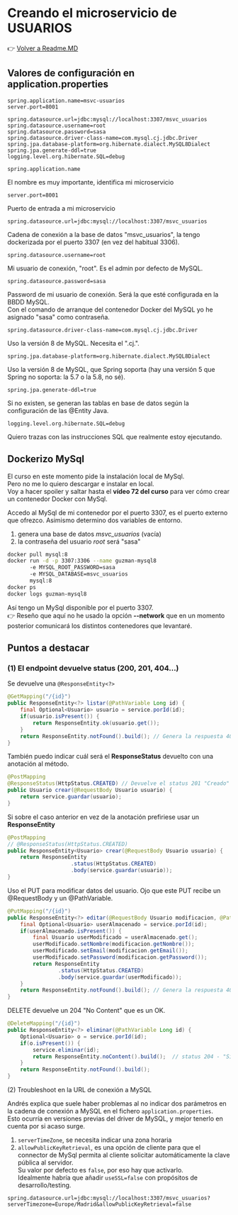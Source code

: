 # Creando el microservicio de USUARIOS

👉 [Volver a Readme.MD](Readme.MD)

## Valores de configuración en application.properties

```properties
spring.application.name=msvc-usuarios
server.port=8001

spring.datasource.url=jdbc:mysql://localhost:3307/msvc_usuarios
spring.datasource.username=root
spring.datasource.password=sasa
spring.datasource.driver-class-name=com.mysql.cj.jdbc.Driver
spring.jpa.database-platform=org.hibernate.dialect.MySQL8Dialect
spring.jpa.generate-ddl=true
logging.level.org.hibernate.SQL=debug
```
`spring.application.name`

El nombre es muy importante, identifica mi microservicio

`server.port=8001`

Puerto de entrada a mi microservicio

`spring.datasource.url=jdbc:mysql://localhost:3307/msvc_usuarios`

Cadena de conexión a la base de datos "msvc_usuarios", la tengo dockerizada por el puerto 3307 (en vez del habitual 3306).

`spring.datasource.username=root`

Mi usuario de conexión, "root". Es el admin por defecto de MySQL.

`spring.datasource.password=sasa`

Password de mi usuario de conexión. Será la que esté configurada en la BBDD MySQL. <br>
Con el comando de arranque del contenedor Docker del MySQL yo he asignado "sasa" como contraseña.

`spring.datasource.driver-class-name=com.mysql.cj.jdbc.Driver`

Uso la versión 8 de MySQL. Necesita el ".cj.". 

`spring.jpa.database-platform=org.hibernate.dialect.MySQL8Dialect`

Uso la versión 8 de MySQL, que Spring soporta (hay una versión 5 que Spring no soporta: la 5.7 o la 5.8, no sé).

`spring.jpa.generate-ddl=true`

Si no existen, se generan las tablas en base de datos según la configuración de las @Entity Java.

`logging.level.org.hibernate.SQL=debug`

Quiero trazas con las instrucciones SQL que realmente estoy ejecutando. 


## Dockerizo  MySql

El curso en este momento pide la instalación local de MySql. <br>
Pero no me lo quiero descargar e instalar en local. <br>
Voy a hacer spoiler y saltar hasta el **vídeo 72 del curso** para ver cómo crear un contenedor Docker con MySql. 

Accedo al MySql de mi contenedor por el puerto 3307, es el puerto externo que ofrezco.
Asimismo determino dos variables de entorno.
1. genera una base de datos *msvc_usuarios* (vacía)
2. la contraseña del usuario *root* será "sasa"
```bash
docker pull mysql:8
docker run -d -p 3307:3306 --name guzman-mysql8 
       -e MYSQL_ROOT_PASSWORD=sasa
       -e MYSQL_DATABASE=msvc_usuarios
       mysql:8
docker ps
docker logs guzman-mysql8
```

Así tengo un MySql disponible por el puerto 3307. <br>
👉  Reseño que aquí no he usado la opción **--network** que en un momento posterior comunicará los distintos contenedores que levantaré.

## Puntos a destacar 

### (1) El endpoint devuelve status (200, 201, 404...)

Se devuelve una `@ResponseEntity<?>` 

```java
@GetMapping("/{id}")
public ResponseEntity<?> listar(@PathVariable Long id) {
    final Optional<Usuario> usuario = service.porId(id);
    if(usuario.isPresent()) {
        return ResponseEntity.ok(usuario.get());
    }
    return ResponseEntity.notFound().build(); // Genera la respuesta 404
}
```
También puedo indicar cuál será el **ResponseStatus** devuelto con una anotación al método. 

```java
@PostMapping
@ResponseStatus(HttpStatus.CREATED) // Devuelve el status 201 "Creado"
public Usuario crear(@RequestBody Usuario usuario) {
    return service.guardar(usuario);
}
```
Si sobre el caso anterior en vez de la anotación prefiriese usar un **ResponseEntity**

```java
@PostMapping
// @ResponseStatus(HttpStatus.CREATED) 
public ResponseEntity<Usuario> crear(@RequestBody Usuario usuario) {
	return ResponseEntity
                    .status(HttpStatus.CREATED)
                    .body(service.guardar(usuario));
}
```
Uso el PUT para modificar datos del usuario.
Ojo que este PUT recibe un @RequestBody y un @PathVariable. 

```java 
@PutMapping("/{id}")
public ResponseEntity<?> editar(@RequestBody Usuario modificacion, @PathVariable Long id) {
    final Optional<Usuario> userAlmacenado = service.porId(id);
    if(userAlmacenado.isPresent()) {
        final Usuario userModificado = userAlmacenado.get();
        userModificado.setNombre(modificacion.getNombre());
        userModificado.setEmail(modificacion.getEmail());
        userModificado.setPassword(modificacion.getPassword());
        return ResponseEntity
                .status(HttpStatus.CREATED)
                .body(service.guardar(userModificado));
    }
    return ResponseEntity.notFound().build(); // Genera la respuesta 404
}
```
DELETE devuelve un 204 "No Content" que es un OK. 

```java
@DeleteMapping("/{id}")
public ResponseEntity<?> eliminar(@PathVariable Long id) {
    Optional<Usuario> o = service.porId(id);
    if(o.isPresent()) {
        service.eliminar(id);
        return ResponseEntity.noContent().build();  // status 204 - "Sin contenido"
    }
    return ResponseEntity.notFound().build();
}
```
(2) Troubleshoot en la URL de conexión a MySQL

Andrés explica que suele haber problemas al no indicar dos parámetros en la cadena de conexión a MySQL en el fichero `application.properties`. <br>
Esto ocurría en versiones previas del driver de MySQL, y mejor tenerlo en cuenta por si acaso surge.

1. `serverTimeZone`, se necesita indicar una zona horaria
2. `allowPublicKeyRetrieval`, es una opción de cliente para que el connector de MySql permita al cliente solicitar automáticamente la clave pública al servidor. <br> 
Su valor por defecto es `false`, por eso hay que activarlo. <br> 
Idealmente habría que añadir `useSSL=false` con propósitos de desarrollo/testing.

```properties
spring.datasource.url=jdbc:mysql://localhost:3307/msvc_usuarios?serverTimezone=Europe/Madrid&allowPublicKeyRetrieval=false
```
